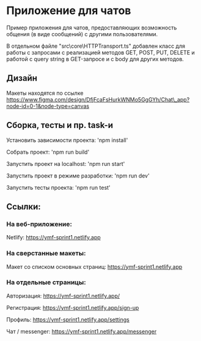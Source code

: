 # Приложение для чатов

Пример приложения для чатов, предоставляющих возможность общения (в виде сообщений) с другими пользователями.

В отдельном файле "src\core\HTTPTransport.ts" добавлен класс для работы с запросами с реализацией методов GET, POST, PUT, DELETE и работой с query string в GET-запросе и с body для других методов.

## Дизайн

Макеты находятся по ссылке https://www.figma.com/design/DfjFcaFsHurkWNMo5GgGYh/Chat\_app?node-id=0-1&node-type=canvas

## Сборка, тесты и пр. task-и

Установить зависимости проекта: 'npm install'

Собрать проект: 'npm run build'

Запустить проект на localhost: 'npm run start'

Запустить проект в режиме разработки: 'npm run dev'

Запустить тесты проекта: 'npm run test'

## Ссылки:

### На веб-приложение:

Netlify: https://ymf-sprint1.netlify.app

### На сверстанные макеты:

Макет со списком основных страниц: https://ymf-sprint1.netlify.app  

### На отдельные страницы:

Авторизация: https://ymf-sprint1.netlify.app/  

Регистрация: https://ymf-sprint1.netlify.app/sign-up  

Профиль: https://ymf-sprint1.netlify.app/settings  

Чат / messenger: https://ymf-sprint1.netlify.app/messenger  
